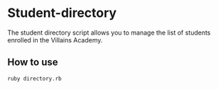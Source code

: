 # Student-directory #

The student directory script allows you to manage the list of students enrolled in the Villains Academy.

## How to use ##
 ```shell
 ruby directory.rb
 ```
